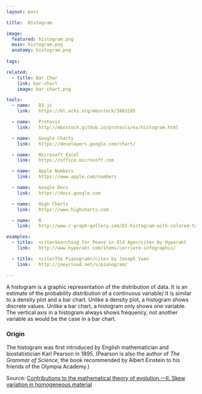 ```yaml
---
layout: post

title:  Histogram

image:
  featured: histogram.png
  main: histogram.png
  anatomy: histogram.png
  
tags:

related:
  - title: Bar Char
    link: bar-chart
    image: bar-chart.png

tools:
  - name:   D3.js
    link:   https://bl.ocks.org/mbostock/3883195

  - name:   Protovis
    link:   http://mbostock.github.io/protovis/ex/histogram.html

  - name:   Google Charts
    link:   https://developers.google.com/chart/

  - name:   Microsoft Excel
    link:   https://office.microsoft.com

  - name:   Apple Numbers
    link:   https://www.apple.com/numbers

  - name:   Google Docs
    link:   https://docs.google.com

  - name:   High Charts
    link:   https://www.highcharts.com

  - name:   R
    link:   http://www.r-graph-gallery.com/83-histogram-with-colored-tail/

examples:
  - title:  <cite>Searching for Peace in Old Age</cite> by Hyperakt
    link:   http://www.hyperakt.com/items/corriere-infographic/

  - title:  <cite>The Pianogram</cite> by Joseph Yuen
    link:   http://joeycloud.net/v/pianogram/

---
```


A histogram is a graphic representation of the distribution of data. It is an estimate of the probability distribution of a continuous variable/ It is similar to a density plot and a bar chart. Unlike a density plot, a histogram shows discrete values. Unlike a bar chart, a histogram only shows one variable. The vertical axis in a histogram always shows frequency, not another variable as would be the case in a bar chart.

<!--more-->

### Origin
The histogram was first introduced by English mathematician and biostatistician Karl Pearson in 1895. (Pearson is also the author of *The Grammar of Science*, the book recommended by Albert Einstein to his friends of the Olympia Academy.)


Source:
[Contributions to the mathematical theory of evolution.—II. Skew variation in homogeneous material](http://rsta.royalsocietypublishing.org/content/186/343)

